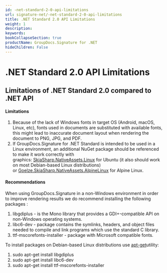 ```yaml
---
id: -net-standard-2-0-api-limitations
url: signature-net/-net-standard-2-0-api-limitations
title: .NET Standard 2.0 API Limitations
weight: 1
description: 
keywords: 
bookCollapseSection: true
productName: GroupDocs.Signature for .NET
hideChildren: False
---
```


# .NET Standard 2.0 API Limitations

## Limitations of .NET Standard 2.0 compared to .NET API

#### Limitations

1.  Because of the lack of Windows fonts in target OS (Android, macOS, Linux, etc), fonts used in documents are substituted with available fonts, this might lead to inaccurate document layout when rendering the document to PNG, JPG, and PDF.
2.  If GroupDocs.Signature for .NET Standard is intended to be used in a Linux environment, an additional NuGet package should be referenced to make it work correctly with graphics: [SkiaSharp.NativeAssets.Linux](https://www.nuget.org/packages/SkiaSharp.NativeAssets.Linux) for Ubuntu (it also should work on most Debian-based Linux distributions) or [Goelze.SkiaSharp.NativeAssets.AlpineLinux](https://www.nuget.org/packages/Goelze.SkiaSharp.NativeAssets.AlpineLinux) for Alpine Linux.  
      
    

#### Recommendations 

When using GroupDocs.Signature in a non-Windows environment in order to improve rendering results we do recommend installing the following packages :

1.  libgdiplus - is the Mono library that provides a GDI+-compatible API on non-Windows operating systems.
2.  libc6-dev - package contains the symlinks, headers, and object files needed to compile and link programs which use the standard C library.
3.  ttf-mscorefonts-installer - package with Microsoft compatible fonts.

To install packages on Debian-based Linux distributions use [apt-get](https://wiki.debian.org/apt-get)utility:

1.  sudo apt-get install libgdiplus
2.  sudo apt-get install libc6-dev
3.  sudo apt-get install ttf-mscorefonts-installer
